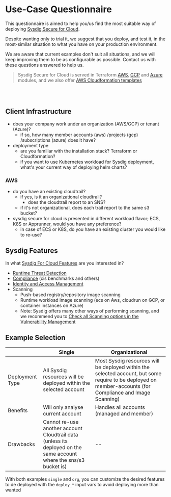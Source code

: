 # Use-Case Questionnaire

This questionnaire is aimed to help you/us find the most suitable way of deploying [Sysdig Secure for Cloud](https://docs.sysdig.com/en/docs/installation/sysdig-secure-for-cloud/).

Despite wanting only to trial it, we suggest that you deploy, and test it, in the most-similar situation to what
you have on your production environment.

We are aware that current examples don't suit all situations, and we will keep improving them to be as configurable as possible.
Contact us with these questions answered to help us.

> Sysdig Secure for Cloud is served in Terraform [AWS](https://github.com/sysdiglabs/terraform-aws-secure-for-cloud), [GCP](https://github.com/sysdiglabs/terraform-google-secure-for-cloud) and [Azure](https://github.com/sysdiglabs/terraform-azurerm-secure-for-cloud)
modules, and we also offer [AWS Cloudformation templates](https://github.com/sysdiglabs/aws-templates-secure-for-cloud)

<br/><br/>

## Client Infrastructure

- does your company work under an organization (AWS/GCP) or tenant (Azure)?
  - if so, how many member accounts (aws) /projects (gcp) /subscriptions (azure) does it have?
- deployment type
  - are you familiar with the installation stack? Terraform or Cloudformation?
  - if you want to use Kubernetes workload for Sysdig deployment, what's your current way of deploying helm charts?


### AWS
  - do you have an existing cloudtrail?
    - if yes, is it an organizational cloudtrail?
      - does the cloudtrail report to an SNS?
    - if it's not organizational, does each trail report to the same s3 bucket?
  - sysdig secure for cloud is presented in different workload flavor; ECS, K8S or Apprunner, would you have any preference?
    - in case of ECS or K8S, do you have an existing cluster you would like to re-use?


## Sysdig Features

In what [Sysdig For Cloud Features](https://docs.sysdig.com/en/docs/sysdig-secure/sysdig-secure-for-cloud/) are you interested in?

- [Runtime Threat Detection](https://docs.sysdig.com/en/docs/sysdig-secure/insights/)
- [Compliance](https://docs.sysdig.com/en/docs/sysdig-secure/posture/compliance/compliance-unified-/) (cis benchmarks and others)
- [Identity and Access Management](https://docs.sysdig.com/en/docs/sysdig-secure/posture/permissions-and-entitlements/)
- Scanning
  - Push-based registry/repository image scanning
  - Runtime workload image scanning (ecs on Aws, cloudrun on GCP, or container instances on Azure)
  - Note: Sysdig offers many other ways of performing scanning, and we recommend you to [Check all Scanning options in the Vulnerability Management](https://docs.sysdig.com/en/docs/sysdig-secure/vulnerabilities/)



## Example Selection

|                   | Single                                                            |  Organizational |
| --| -- | -- |
| Deployment Type   | All Sysdig resources will be deployed within the selected account |  Most Sysdig resources will be deployed within the selected account, but some require to be deployed on member-accounts (for Compliance and Image Scanning)
| Benefits          | Will only analyse current account                                 |  Handles all accounts (managed and member)
| Drawbacks         | Cannot re-use another account Cloudtrail data (unless its deployed on the same account where the sns/s3 bucket is) | --

With both examples `single` and `org`, you can customize the desired features to de deployed with the `deploy_*` input vars to avoid deploying more than wanted

